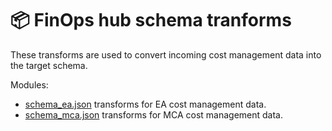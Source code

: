 # 📦 FinOps hub schema tranforms

These transforms are used to convert incoming cost management data into the target schema.

Modules:

- [schema_ea.json](./schema_ea.json) transforms for EA cost management data.
- [schema_mca.json](./schema_mca.json) transforms for MCA cost management data.
<br>
